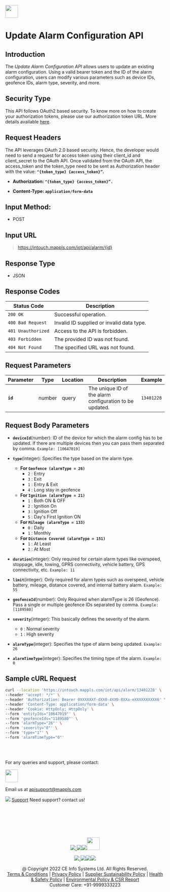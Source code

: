 
[<img src="https://about.mappls.com/about/images/MAPPLS-MapmyIndia-logo.png" height="40"/> </p>](https://about.mappls.com/api/)

# Update Alarm Configuration API

## **Introduction**

The *Update Alarm Configuration API* allows users to update an existing alarm configuration. Using a valid bearer token and the ID of the alarm configuration, users can modify various parameters such as device IDs, geofence IDs, alarm type, severity, and more.

## **Security Type**
This API follows OAuth2 based security. To know more on how to create your authorization tokens, please use our authorization token URL. More details available [here](https://www.mapmyindia.com/api/advanced-maps/doc/authentication-api.php).

## **Request Headers**

The API leverages OAuth 2.0 based security. Hence, the developer would need to send a request for access token using their client_id and client_secret to the OAuth API. Once validated from the OAuth API, the access_token and the token_type need to be sent as Authorization header with the value: **`"{token_type} {access_token}”`.**

- **Authorization: `"{token_type} {access_token}”.`**

- **Content-Type: `application/form-data`**

## **Input Method:** 
- POST

## **Input URL**

> https://intouch.mappls.com/iot/api/alarm/{id}

## **Response Type**
- JSON

## **Response Codes**

| **Status Code** | **Description** |
| --- | --- |
| `200 OK` | Successful operation. |
| `400 Bad Request` | Invalid ID supplied or invalid data type. |
| `401 Unauthorized` | Access to the API is forbidden. |
| `403 Forbidden` | The provided ID was not found. |
| `404 Not Found` | The specified URL was not found. |

## **Request Parameters**

| **Parameter**   | **Type** | **Location** | **Description** | **Example** |
| --- | --- | --- |--- | --- |
| **`id`** | number | query | The unique ID of the alarm configuration to be updated. | `13401228` |

## **Request Body Parameters**

- **`deviceId`**(number): ID of the device for which the alarm config has to be updated. If there are multiple devices then you can pass them separated by comma. `Example: [10647019]`

- **`type`**(integer): Specifies the type based on the alarm type.  
    - **For `Geofence (alarmType = 26)`**  
        - `2` : Entry
        - `3` : Exit
        - `1` : Entry & Exit
        - `4` : Long stay in geofence  
    - **For `Ignition (alarmType = 21)`**  
        - `1` : Both ON & OFF
        - `2` : Ignition On
        - `3` : Ignition Off
        - `5` : Day's First Ignition ON  
    - **For `Mileage (alarmType = 133)`**  
        - `0` : Daily
        - `1` : Monthly  
    - **For `Distance Covered (alarmType = 151)`**
        - `1` : At Least
        - `2` : At Most
- **`duration`**(integer): Only required for certain alarm types like overspeed, stoppage, idle, towing, GPRS connectivity, vehicle battery, GPS connectivity, etc. `Example: 11`
- **`limit`**(integer): Only required for alarm types such as overspeed, vehicle battery, mileage, distance covered, and internal battery alarm. `Example: 55`
- **`geofenceId`**(number): Only Required when alarmType is 26 (Geofence). Pass a single or multiple geofence IDs separated by comma. `Example: [1189580]`
- **`severity`**(integer): This basically defines the severity of the alarm.  
    - `0` : Normal severity  
    - `1` : High severity
- **`alarmType`**(integer): Specifies the type of alarm being updated. `Example: 26`
- **`alarmTimeType`**(integer): Specifies the timing type of the alarm. `Example: 0`

## **Sample cURL Request**

```bash
curl --location 'https://intouch.mappls.com/iot/api/alarm/13401228' \
--header 'accept: */*' \
--header 'Authorization: Bearer 0XXXXXXf-dXX0-4XX0-8XXa-eXXXXXXXXXX6' \
--header 'Content-Type: application/form-data' \
--header 'Cookie: HttpOnly; HttpOnly' \
--form 'entityIds="10647019"' \
--form 'geofenceIds="1189580"' \
--form 'alarmType="26"' \
--form 'severity="0"' \
--form 'type="1"' \
--form 'alarmTimeType="0"'
```


<br></br>

For any queries and support, please contact: 

[<img src="https://about.mappls.com/images/mappls-logo.svg" height="40"/> </p>](https://about.mappls.com/api/)
Email us at [apisupport@mappls.com](mailto:apisupport@mappls.com)


![](https://www.mapmyindia.com/api/img/icons/support.png)
[Support](https://about.mappls.com/contact/)
Need support? contact us!

<br></br>


<br></br>

[<p align="center"> <img src="https://www.mapmyindia.com/api/img/icons/stack-overflow.png"/> ](https://stackoverflow.com/questions/tagged/mappls-api)[![](https://www.mapmyindia.com/api/img/icons/blog.png)](https://about.mappls.com/blog/)[![](https://www.mapmyindia.com/api/img/icons/gethub.png)](https://github.com/Mappls-api)[<img src="https://mmi-api-team.s3.ap-south-1.amazonaws.com/API-Team/npm-logo.one-third%5B1%5D.png" height="40"/> </p>](https://www.npmjs.com/org/mapmyindia) 



[<p align="center"> <img src="https://www.mapmyindia.com/june-newsletter/icon4.png"/> ](https://www.facebook.com/Mapplsofficial)[![](https://www.mapmyindia.com/june-newsletter/icon2.png)](https://twitter.com/mappls)[![](https://www.mapmyindia.com/newsletter/2017/aug/llinkedin.png)](https://www.linkedin.com/company/mappls/)[![](https://www.mapmyindia.com/june-newsletter/icon3.png)](https://www.youtube.com/channel/UCAWvWsh-dZLLeUU7_J9HiOA)




<div align="center">@ Copyright 2022 CE Info Systems Ltd. All Rights Reserved.</div>

<div align="center"> <a href="https://about.mappls.com/api/terms-&-conditions">Terms & Conditions</a> | <a href="https://about.mappls.com/about/privacy-policy">Privacy Policy</a> | <a href="https://about.mappls.com/pdf/mapmyIndia-sustainability-policy-healt-labour-rules-supplir-sustainability.pdf">Supplier Sustainability Policy</a> | <a href="https://about.mappls.com/pdf/Health-Safety-Management.pdf">Health & Safety Policy</a> | <a href="https://about.mappls.com/pdf/Environment-Sustainability-Policy-CSR-Report.pdf">Environmental Policy & CSR Report</a>

<div align="center">Customer Care: +91-9999333223</div>

